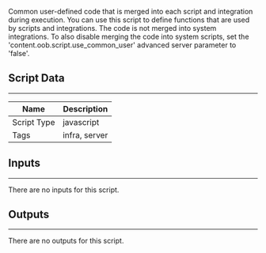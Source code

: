 Common user-defined code that is merged into each script and integration during execution. You can use this script to define functions that are used by scripts and integrations. The code is not merged into system integrations. To also disable merging the code into system scripts, set the 'content.oob.script.use_common_user' advanced server parameter to 'false'.

## Script Data
---

| **Name** | **Description** |
| --- | --- |
| Script Type | javascript |
| Tags | infra, server |

## Inputs
---
There are no inputs for this script.

## Outputs
---
There are no outputs for this script.
